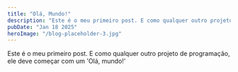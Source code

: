 ```yaml
---
title: "Olá, Mundo!"
description: "Este é o meu primeiro post. E como qualquer outro projeto de programação, ele deve começar com um 'Olá, mundo!'"
pubDate: "Jan 18 2025"
heroImage: "/blog-placeholder-3.jpg"
---
```


Este é o meu primeiro post. E como qualquer outro projeto de programação, ele deve começar com um 'Olá, mundo!'

